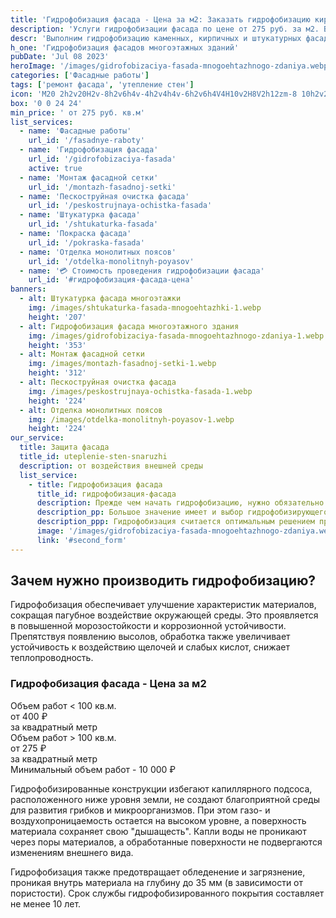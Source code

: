 ```yaml
---
title: 'Гидрофобизация фасада - Цена за м2: Заказать гидрофобизацию кирпичного, штукатурного, каменного фасада в Ульяновске'
description: 'Услуги гидрофобизации фасада по цене от 275 руб. за м2. Выполним гидрофобизацию каменных, кирпичных и штукатурных фасадов любой сложности в Ульяновске. Звоните!'
descr: 'Выполним гидрофобизацию каменных, кирпичных и штукатурных фасадов любой сложности в Ульяновске'
h_one: 'Гидрофобизация фасадов многоэтажных зданий'
pubDate: 'Jul 08 2023'
heroImage: '/images/gidrofobizaciya-fasada-mnogoehtazhnogo-zdaniya.webp'
categories: ['Фасадные работы']
tags: ['ремонт фасада', 'утепление стен']
icon: 'M20 2h2v20H2v-8h2v6h4v-4h2v4h4v-6h2v6h4V4H10v2H8V2h12zm-8 10h2v2h-2v-2zm-2-2h2v2h-2v-2zm-2 0V8h2v2H8zm-2 2v-2h2v2H6zm0 0H4v2h2v-2zm10-6h2v2h-2V6zm-2 0h-2v2h2V6zm2 4h2v2h-2v-2z'
box: '0 0 24 24'
min_price: ' от 275 руб. кв.м'
list_services:
  - name: 'Фасадные работы'
    url_id: '/fasadnye-raboty'
  - name: 'Гидрофобизация фасада'
    url_id: '/gidrofobizaciya-fasada'
    active: true
  - name: 'Монтаж фасадной сетки'
    url_id: '/montazh-fasadnoj-setki'
  - name: 'Пескоструйная очистка фасада'
    url_id: '/peskostrujnaya-ochistka-fasada'
  - name: 'Штукатурка фасада'
    url_id: '/shtukaturka-fasada'
  - name: 'Покраска фасада'
    url_id: '/pokraska-fasada'
  - name: 'Отделка монолитных поясов'
    url_id: '/otdelka-monolitnyh-poyasov'
  - name: '💳 Стоимость проведения гидрофобизации фасада'
    url_id: '#гидрофобизация-фасада-цена'
banners:
  - alt: Штукатурка фасада многоэтажки
    img: /images/shtukaturka-fasada-mnogoehtazhki-1.webp
    height: '207'
  - alt: Гидрофобизация фасада многоэтажного здания
    img: /images/gidrofobizaciya-fasada-mnogoehtazhnogo-zdaniya-1.webp
    height: '353'
  - alt: Монтаж фасадной сетки
    img: /images/montazh-fasadnoj-setki-1.webp
    height: '312'
  - alt: Пескоструйная очистка фасада
    img: /images/peskostrujnaya-ochistka-fasada-1.webp
    height: '224'
  - alt: Отделка монолитных поясов
    img: /images/otdelka-monolitnyh-poyasov-1.webp
    height: '224'
our_service:
  title: Защита фасада
  title_id: uteplenie-sten-snaruzhi
  description: от воздействия внешней среды
  list_service:
    - title: Гидрофобизация фасада
      title_id: гидрофобизация-фасада
      description: Прежде чем начать гидрофобизацию, нужно обязательно оценить, в каком состоянии находится поверхность и подготовить её к дальнейшей работе. Трещины, шероховатости, сколы и иные подобные дефекты значительно снижают эффективность защитного слоя. Поэтому подготовка поверхности в данном случае - очень важный подготовительный этап.
      description_pp: Большое значение имеет и выбор гидрофобизирующего материала. Он подбирается с учетом вида и функционального назначения поверхности, особенностей эксплуатации. Поверхности из бетона покрываются полимерными материалами, деревянные - маслами и лаками, предназначенными для этих целей.
      description_ppp: Гидрофобизация считается оптимальным решением при защите поверхностей от влаги, при борьбе с коррозийными процессами и хорошим способом повышения эксплуатационного периода защищаемого материала. Но стоит учитывать, что к её проведению нужно подходить с учётом факторов, оказывающих влияние на эффективную и долгосрочную защиту.
      image: '/images/gidrofobizaciya-fasada-mnogoehtazhnogo-zdaniya.webp'
      link: '#second_form'
---
```


## Зачем нужно производить гидрофобизацию?

Гидрофобизация обеспечивает улучшение характеристик материалов, сокращая пагубное воздействие окружающей среды. Это проявляется в повышенной морозостойкости и коррозионной устойчивости. Препятствуя появлению высолов, обработка также увеличивает устойчивость к воздействию щелочей и слабых кислот, снижает теплопроводность.

<div id="гидрофобизация-фасада-цена" class="gradientBg mx-auto my-4 max-w-full rounded-xl p-14 text-center shadow-lg"><h3 class="flex justify-center px-4 pt-6 font-bold lg:text-xl"><div class="text-white">Гидрофобизация фасада - Цена за м2</div></h3><div class="flex flex-wrap justify-center gap-4 py-4"><div class="flex max-w-[350px] flex-col gap-2 rounded-xl bg-gray-200 bg-opacity-30 p-6 text-white shadow-md backdrop-blur-lg backdrop-filter"><div class="text-sm font-semibold">Объем работ &lt; 100 кв.м.</div><div class="text-3xl font-semibold tracking-tight">от 400 ₽</div><div class="font-normal">за квадратный метр</div></div><div class="flex max-w-[500px] flex-col gap-2 rounded-xl bg-gray-200 bg-opacity-30 p-6 text-white shadow-md backdrop-blur-lg backdrop-filter"><div class="text-sm font-semibold">Объем работ &gt; 100 кв.м.</div><div class="text-3xl font-semibold tracking-tight">от 275 ₽</div><div class="font-normal">за квадратный метр</div></div></div><div class="flex justify-center pb-6">Минимальный объем работ - 10 000 ₽</div></div>

Гидрофобизированные конструкции избегают капиллярного подсоса, расположенного ниже уровня земли, не создают благоприятной среды для развития грибков и микроорганизмов. При этом газо- и воздухопроницаемость остается на высоком уровне, а поверхность материала сохраняет свою "дышащесть". Капли воды не проникают через поры материалов, а обработанные поверхности не подвергаются изменениям внешнего вида.

Гидрофобизация также предотвращает обледенение и загрязнение, проникая внутрь материала на глубину до 35 мм (в зависимости от пористости). Срок службы гидрофобизированного покрытия составляет не менее 10 лет.

